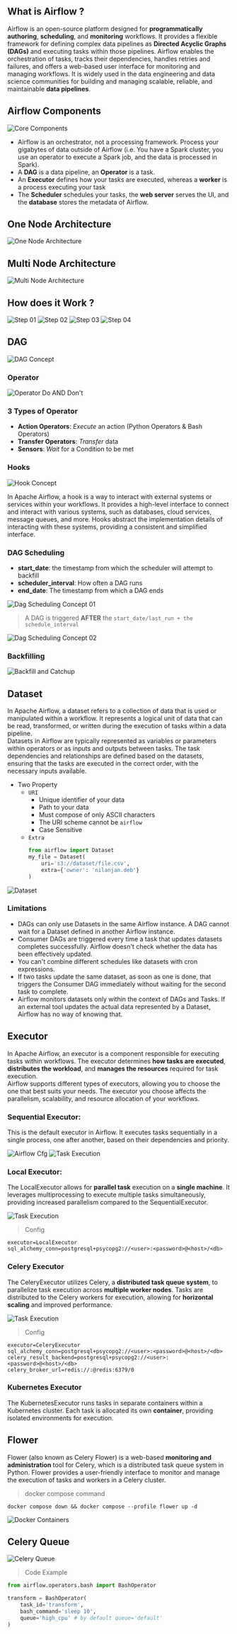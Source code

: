 ## What is Airflow ?
Airflow is an open-source platform designed for **programmatically authoring**, **scheduling**, and **monitoring** workflows. It provides a flexible framework for defining complex data pipelines as **Directed Acyclic Graphs (DAGs)** and executing tasks within those pipelines. Airflow enables the orchestration of tasks, tracks their dependencies, handles retries and failures, and offers a web-based user interface for monitoring and managing workflows. It is widely used in the data engineering and data science communities for building and managing scalable, reliable, and maintainable **data pipelines**.

## Airflow Components
![Core Components](./assets/core-components.png)

- Airflow is an orchestrator, not a processing framework. Process your gigabytes of data outside of Airflow (i.e. You have a Spark cluster, you use an operator to execute a Spark job, and the data is processed in Spark).
- A **DAG** is a data pipeline, an **Operator** is a task.
- An **Executor** defines how your tasks are executed, whereas a **worker** is a process executing your task
- The **Scheduler** schedules your tasks, the **web server** serves the UI, and the **database** stores the metadata of Airflow.

## One Node Architecture
![One Node Architecture](./assets/one-node-architecture.png)

## Multi Node Architecture
![Multi Node Architecture](./assets/multi-node-architecture.png)

## How does it Work ?
![Step 01](./assets/flow-step-1.png)
![Step 02](./assets/flow-step-2.png)
![Step 03](./assets/flow-step-3.png)
![Step 04](./assets/flow-step-4.png)

## DAG
![DAG Concept](./assets/dag-concept.png)

### Operator
![Operator Do AND Don't](./assets/operator-do-dont.png)

### 3 Types of Operator
- **Action Operators**: _Execute_ an action (Python Operators & Bash Operators)
- **Transfer Operators**: _Transfer_ data
- **Sensors**: _Wait_ for a Condition to be met

### Hooks
![Hook Concept](./assets/hook.png)   

In Apache Airflow, a hook is a way to interact with external systems or services within your workflows. It provides a high-level interface to connect and interact with various systems, such as databases, cloud services, message queues, and more. Hooks abstract the implementation details of interacting with these systems, providing a consistent and simplified interface.

### DAG Scheduling
- **start_date**: the timestamp from which the scheduler will attempt to backfill
- **scheduler_interval**: How often a DAG runs
- **end_date**: The timestamp from which a DAG ends

![Dag Scheduling Concept 01](./assets/dag-schedule-1.png)

> A DAG is triggered **AFTER** the `start_date/last_run + the schedule_interval`

![Dag Scheduling Concept 02](./assets/dag-schedule-2.png)

### Backfilling
![Backfill and Catchup](./assets/backfill-catchup.png)


## Dataset

In Apache Airflow, a dataset refers to a collection of data that is used or manipulated within a workflow. It represents a logical unit of data that can be read, transformed, or written during the execution of tasks within a data pipeline.   
Datasets in Airflow are typically represented as variables or parameters within operators or as inputs and outputs between tasks. The task dependencies and relationships are defined based on the datasets, ensuring that the tasks are executed in the correct order, with the necessary inputs available.   

- Two Property
  - `URI` 
    - Unique identifier of your data
    - Path to your data
    - Must compose of only ASCII characters
    - The URI scheme cannot be `airflow`
    - Case Sensitive
  - `Extra`
    ```python
    from airflow import Dataset
    my_file = Dataset(
        uri='s3://dataset/file.csv',
        extra={'owner': 'nilanjan.deb'}
    )   
    ```
![Dataset](./assets/dataset-workflow.png)

### Limitations
- DAGs can only use Datasets in the same Airflow instance. A DAG cannot wait for a Dataset defined in another Airflow instance.
- Consumer DAGs are triggered every time a task that updates datasets completes successfully. Airflow doesn't check whether the data has been effectively updated. 
- You can't combine different schedules like datasets with cron expressions. 
- If two tasks update the same dataset, as soon as one is done, that triggers the Consumer DAG immediately without waiting for the second task to complete. 
- Airflow monitors datasets only within the context of DAGs and Tasks. If an external tool updates the actual data represented by a Dataset, Airflow has no way of knowing that.

## Executor

In Apache Airflow, an executor is a component responsible for executing tasks within workflows. The executor determines **how tasks are executed**, **distributes the workload**, and **manages the resources** required for task execution.   
Airflow supports different types of executors, allowing you to choose the one that best suits your needs. The executor you choose affects the parallelism, scalability, and resource allocation of your workflows. 

### Sequential Executor:
This is the default executor in Airflow. It executes tasks sequentially in a single process, one after another, based on their dependencies and priority.   

![Airflow Cfg](./assets/executor-sequential-cfg.png)
![Task Execution](./assets/executor-sequential-flow.png)

### Local Executor:
The LocalExecutor allows for **parallel task** execution on a **single machine**. It leverages multiprocessing to execute multiple tasks simultaneously, providing increased parallelism compared to the SequentialExecutor.  

![Task Execution](./assets/executor-local-flow.png)  

> Config
```text
executor=LocalExecutor
sql_alchemy_conn=postgresql+psycopg2://<user>:<password>@<host>/<db>
```

### Celery Executor
The CeleryExecutor utilizes Celery, a **distributed task queue system**, to parallelize task execution across **multiple worker nodes**. Tasks are distributed to the Celery workers for execution, allowing for **horizontal scaling** and improved performance.   

![Task Execution](./assets/executor-celery-flow.png)

> Config
```text
executor=CeleryExecutor
sql_alchemy_conn=postgresql+psycopg2://<user>:<password>@<host>/<db>
celery_result_backend=postgresql+psycopg2://<user>:<password>@<host>/<db>
celery_broker_url=redis://:@redis:6379/0
```

### Kubernetes Executor
The KubernetesExecutor runs tasks in separate containers within a Kubernetes cluster. Each task is allocated its own **container**, providing isolated environments for execution. 

## Flower
Flower (also known as Celery Flower) is a web-based **monitoring and administration** tool for Celery, which is a distributed task queue system in Python. Flower provides a user-friendly interface to monitor and manage the execution of tasks and workers in a Celery cluster.

> docker compose command
```shell
docker compose down && docker compose --profile flower up -d
```

![Docker Containers](./assets/flower-docker-compose-ps.png)


## Celery Queue
![Celery Queue](./assets/celery-queue.png)

> Code Example
```python
from airflow.operators.bash import BashOperator

transform = BashOperator(
    task_id='transform',
    bash_command='sleep 10',
    queue='high_cpu' # by default queue='default'
)
```
